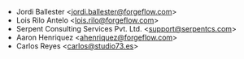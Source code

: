 - Jordi Ballester \<<jordi.ballester@forgeflow.com>\>
- Lois Rilo Antelo \<<lois.rilo@forgeflow.com>\>
- Serpent Consulting Services Pvt. Ltd. \<<support@serpentcs.com>\>
- Aaron Henriquez \<<ahenriquez@forgeflow.com>\>
- Carlos Reyes \<<carlos@studio73.es>\>
